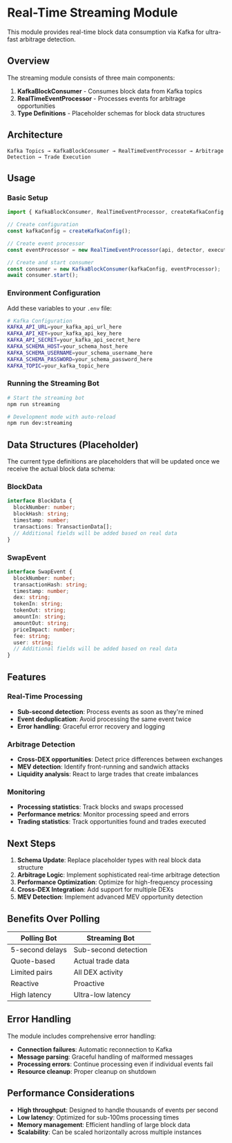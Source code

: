 # Real-Time Streaming Module

This module provides real-time block data consumption via Kafka for ultra-fast arbitrage detection.

## Overview

The streaming module consists of three main components:

1. **KafkaBlockConsumer** - Consumes block data from Kafka topics
2. **RealTimeEventProcessor** - Processes events for arbitrage opportunities
3. **Type Definitions** - Placeholder schemas for block data structures

## Architecture

```
Kafka Topics → KafkaBlockConsumer → RealTimeEventProcessor → Arbitrage Detection → Trade Execution
```

## Usage

### Basic Setup

```typescript
import { KafkaBlockConsumer, RealTimeEventProcessor, createKafkaConfig } from './streaming';

// Create configuration
const kafkaConfig = createKafkaConfig();

// Create event processor
const eventProcessor = new RealTimeEventProcessor(api, detector, executor);

// Create and start consumer
const consumer = new KafkaBlockConsumer(kafkaConfig, eventProcessor);
await consumer.start();
```

### Environment Configuration

Add these variables to your `.env` file:

```bash
# Kafka Configuration
KAFKA_API_URL=your_kafka_api_url_here
KAFKA_API_KEY=your_kafka_api_key_here
KAFKA_API_SECRET=your_kafka_api_secret_here
KAFKA_SCHEMA_HOST=your_schema_host_here
KAFKA_SCHEMA_USERNAME=your_schema_username_here
KAFKA_SCHEMA_PASSWORD=your_schema_password_here
KAFKA_TOPIC=your_kafka_topic_here
```

### Running the Streaming Bot

```bash
# Start the streaming bot
npm run streaming

# Development mode with auto-reload
npm run dev:streaming
```

## Data Structures (Placeholder)

The current type definitions are placeholders that will be updated once we receive the actual block data schema:

### BlockData
```typescript
interface BlockData {
  blockNumber: number;
  blockHash: string;
  timestamp: number;
  transactions: TransactionData[];
  // Additional fields will be added based on real data
}
```

### SwapEvent
```typescript
interface SwapEvent {
  blockNumber: number;
  transactionHash: string;
  timestamp: number;
  dex: string;
  tokenIn: string;
  tokenOut: string;
  amountIn: string;
  amountOut: string;
  priceImpact: number;
  fee: string;
  user: string;
  // Additional fields will be added based on real data
}
```

## Features

### Real-Time Processing
- **Sub-second detection**: Process events as soon as they're mined
- **Event deduplication**: Avoid processing the same event twice
- **Error handling**: Graceful error recovery and logging

### Arbitrage Detection
- **Cross-DEX opportunities**: Detect price differences between exchanges
- **MEV detection**: Identify front-running and sandwich attacks
- **Liquidity analysis**: React to large trades that create imbalances

### Monitoring
- **Processing statistics**: Track blocks and swaps processed
- **Performance metrics**: Monitor processing speed and errors
- **Trading statistics**: Track opportunities found and trades executed

## Next Steps

1. **Schema Update**: Replace placeholder types with real block data structure
2. **Arbitrage Logic**: Implement sophisticated real-time arbitrage detection
3. **Performance Optimization**: Optimize for high-frequency processing
4. **Cross-DEX Integration**: Add support for multiple DEXs
5. **MEV Detection**: Implement advanced MEV opportunity detection

## Benefits Over Polling

| Polling Bot | Streaming Bot |
|-------------|---------------|
| 5-second delays | Sub-second detection |
| Quote-based | Actual trade data |
| Limited pairs | All DEX activity |
| Reactive | Proactive |
| High latency | Ultra-low latency |

## Error Handling

The module includes comprehensive error handling:
- **Connection failures**: Automatic reconnection to Kafka
- **Message parsing**: Graceful handling of malformed messages
- **Processing errors**: Continue processing even if individual events fail
- **Resource cleanup**: Proper cleanup on shutdown

## Performance Considerations

- **High throughput**: Designed to handle thousands of events per second
- **Low latency**: Optimized for sub-100ms processing times
- **Memory management**: Efficient handling of large block data
- **Scalability**: Can be scaled horizontally across multiple instances
